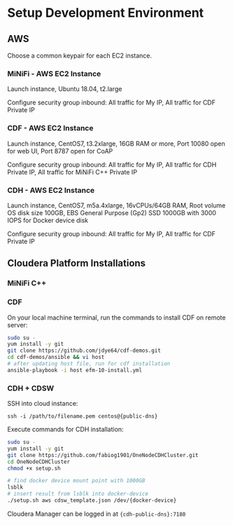 # Setup Development Environment

## AWS 

Choose a common keypair for each EC2 instance.

### MiNiFi - AWS EC2 Instance

Launch instance, Ubuntu 18.04, t2.large

Configure security group inbound: All traffic for My IP, All traffic for CDF Private IP

### CDF - AWS EC2 Instance

Launch instance, CentOS7, t3.2xlarge, 16GB RAM or more, Port 10080 open for web UI, Port 8787 open for CoAP

Configure security group inbound: All traffic for My IP, All traffic for CDH Private IP, All traffic for MiNiFi C++ Private IP

### CDH - AWS EC2 Instance

Launch instance, CentOS7, m5a.4xlarge, 16vCPUs/64GB RAM, Root volume OS disk size 100GB, EBS General Purpose (Gp2) SSD 1000GB with 3000 IOPS for Docker device disk

Configure security group inbound: All traffic for My IP, All traffic for CDF Private IP

## Cloudera Platform Installations

### MiNiFi C++



### CDF 

On your local machine terminal, run the commands to install CDF on remote server:

~~~bash
sudo su -
yum install -y git
git clone https://github.com/jdye64/cdf-demos.git
cd cdf-demos/ansible && vi host
# after updating host file, run for cdf installation
ansible-playbook -i host efm-10-install.yml
~~~

### CDH + CDSW

SSH into cloud instance:

~~~
ssh -i /path/to/filename.pem centos@{public-dns}
~~~

Execute commands for CDH installation:

~~~bash
sudo su -
yum install -y git
git clone https://github.com/fabiog1901/OneNodeCDHCluster.git
cd OneNodeCDHCluster
chmod +x setup.sh

# find docker device mount point with 1000GB
lsblk
# insert result from lsblk into docker-device
./setup.sh aws cdsw_template.json /dev/{docker-device}
~~~

Cloudera Manager can be logged in at `{cdh-public-dns}:7180`
